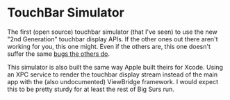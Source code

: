 # TouchBar Simulator

The first (open source) touchbar simulator (that I've seen) to use the new "2nd Generation" touchbar display APIs. If the other ones out there aren't working for you, this one might.  Even if the others are, this one doesn't suffer the same [bugs the others do](https://github.com/sindresorhus/touch-bar-simulator/issues/61).   

This simulator is also built the same way Apple built theirs for Xcode. Using an XPC service to render the touchbar display stream instead of the main app with the (also undocumented) ViewBridge framework. I would expect this to be pretty sturdy for at least the rest of Big Surs run.
